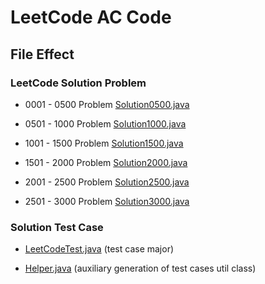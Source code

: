 # LeetCode AC Code

## File Effect

### LeetCode Solution Problem

- 0001 - 0500 Problem [Solution0500.java](https://github.com/Sinton/leetcode/blob/master/src/com/github/sinton/leetcode/Solution0500.java "Solution0500.java")

- 0501 - 1000 Problem [Solution1000.java](https://github.com/Sinton/leetcode/blob/master/src/com/github/sinton/leetcode/Solution1000.java "Solution1000.java")

- 1001 - 1500 Problem [Solution1500.java](https://github.com/Sinton/leetcode/blob/master/src/com/github/sinton/leetcode/Solution1500.java "Solution1500.java")

- 1501 - 2000 Problem [Solution2000.java](https://github.com/Sinton/leetcode/blob/master/src/com/github/sinton/leetcode/Solution2000.java "Solution2000.java")

- 2001 - 2500 Problem [Solution2500.java](https://github.com/Sinton/leetcode/blob/master/src/com/github/sinton/leetcode/Solution2500.java "Solution2500.java")

- 2501 - 3000 Problem [Solution3000.java](https://github.com/Sinton/leetcode/blob/master/src/com/github/sinton/leetcode/Solution3000.java "Solution3000.java")

### Solution Test Case

- [LeetCodeTest.java](https://github.com/Sinton/leetcode/blob/master/src/com/github/sinton/leetcode/SolutionTest.java "SolutionTest.java") (test case major)
  
- [Helper.java](https://github.com/Sinton/leetcode/blob/master/src/com/github/sinton/leetcode/Helper.java "Helper.java") (auxiliary generation of test cases util class)
